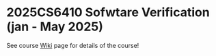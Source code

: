 # 2025CS6410 Sofwtare Verification (jan - May 2025)
See course [Wiki](https://github.com/aegis-iisc/2025CS6410/wiki) page for details of the course!
